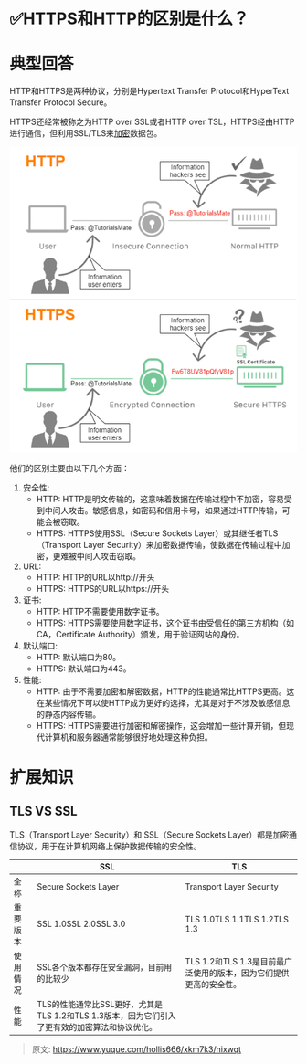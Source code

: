 # ✅HTTPS和HTTP的区别是什么？

# 典型回答
HTTP和HTTPS是两种协议，分别是Hypertext Transfer Protocol和HyperText Transfer Protocol Secure。



HTTPS还经常被称之为<font style="color:rgb(32, 33, 34);">HTTP over SSL或者HTTP over TSL，HTTPS经由HTTP进行通信，但利用SSL/TLS来</font>[<font style="color:rgb(32, 33, 34);">加密</font>](https://zh.wikipedia.org/wiki/%E5%8A%A0%E5%AF%86)<font style="color:rgb(32, 33, 34);">数据包。</font>

<font style="color:rgb(32, 33, 34);"></font>

![1698481085767-925e51fd-a290-4357-acbc-9f4bca16906c.png](./img/PXoQmbWLkdXtR2f-/1698481085767-925e51fd-a290-4357-acbc-9f4bca16906c-384246.png)

<font style="color:rgb(32, 33, 34);"></font>

<font style="color:rgb(32, 33, 34);">他们的区别主要由以下几个方面：</font>



1. 安全性:
    - HTTP: HTTP是明文传输的，这意味着数据在传输过程中不加密，容易受到中间人攻击。敏感信息，如密码和信用卡号，如果通过HTTP传输，可能会被窃取。
    - HTTPS: HTTPS使用SSL（Secure Sockets Layer）或其继任者TLS（Transport Layer Security）来加密数据传输，使数据在传输过程中加密，更难被中间人攻击窃取。
2. URL:
    - HTTP: HTTP的URL以http://开头
    - HTTPS: HTTPS的URL以https://开头
3. 证书:
    - HTTP: HTTP不需要使用数字证书。
    - HTTPS: HTTPS需要使用数字证书，这个证书由受信任的第三方机构（如CA，Certificate Authority）颁发，用于验证网站的身份。
4. 默认端口:
    - HTTP: 默认端口为80。
    - HTTPS: 默认端口为443。
5. 性能:
    - HTTP: 由于不需要加密和解密数据，HTTP的性能通常比HTTPS更高。这在某些情况下可以使HTTP成为更好的选择，尤其是对于不涉及敏感信息的静态内容传输。
    - HTTPS: HTTPS需要进行加密和解密操作，这会增加一些计算开销，但现代计算机和服务器通常能够很好地处理这种负担。



# 扩展知识


## TLS VS SSL


TLS（Transport Layer Security）和 SSL（Secure Sockets Layer）都是加密通信协议，用于在计算机网络上保护数据传输的安全性。



|  | SSL | TLS |
| --- | --- | --- |
| 全称 | Secure Sockets Layer | Transport Layer Security |
| 重要版本 | SSL 1.0SSL 2.0SSL 3.0 | TLS 1.0TLS 1.1TLS 1.2TLS 1.3 |
| 使用情况 | SSL各个版本都存在安全漏洞，目前用的比较少 | TLS 1.2和TLS 1.3是目前最广泛使用的版本，因为它们提供更高的安全性。 |
| 性能 | TLS的性能通常比SSL更好，尤其是TLS 1.2和TLS 1.3版本，因为它们引入了更有效的加密算法和协议优化。 | |




> 原文: <https://www.yuque.com/hollis666/xkm7k3/nixwqt>